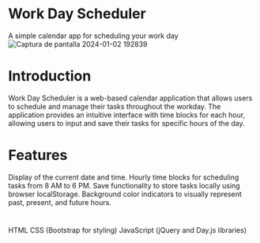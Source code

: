 # Work Day Scheduler
A simple calendar  app for scheduling your work day 
![Captura de pantalla 2024-01-02 192839](https://github.com/caiman48/Work-Day-Scheduler/assets/102683872/96951182-3927-40d2-9f93-3431bcb8e2ca)


# Introduction 

Work Day Scheduler is a web-based calendar application that allows users to schedule and manage their tasks throughout the workday. The application provides an intuitive interface with time blocks for each hour, allowing users to input and save their tasks for specific hours of the day.

# Features
Display of the current date and time.
Hourly time blocks for scheduling tasks from 8 AM to 6 PM.
Save functionality to store tasks locally using browser localStorage.
Background color indicators to visually represent past, present, and future hours.


# 
HTML
CSS (Bootstrap for styling)
JavaScript (jQuery and Day.js libraries)
